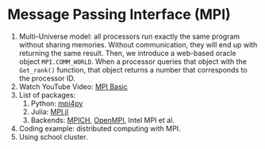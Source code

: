 # Message Passing Interface (MPI)
1. Multi-Universe model: all processors run exactly the same program without sharing memories. Without communication, they will end up with returning the same result.
Then, we introduce a web-based oracle object `MPI.COMM_WORLD`. When a processor queries that object with the `Get_rank()` function, that object returns a number that corresponds to the processor ID.
2. Watch YouTube Video: [MPI Basic](https://youtu.be/c0C9mQaxsD4)
3. List of packages:
    1. Python: [mpi4py](https://mpi4py.readthedocs.io/en/stable/)
    2. Julia: [MPI.jl](https://juliaparallel.org/MPI.jl/dev/)
    3. Backends: [MPICH](https://www.mpich.org/), [OpenMPI](https://www.open-mpi.org/), Intel MPI et al.
4. Coding example: distributed computing with MPI.
5. Using school cluster.